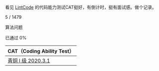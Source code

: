 看见 [LintCode](https://www.lintcode.com/) 的代码能力测试CAT挺好，有倒计时，挺有面试感。做个记录。




5 / 1479

算法问题

已通过 0%

 

| CAT（Coding Ability Test）                                   |
| :----------------------------------------------------------- |
| [青铜 I 级    2020.3.1](https://www.lintcode.com/cat/certificate/14856/230074) |

​          

